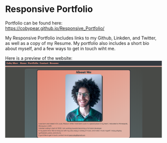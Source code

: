 # Responsive Portfolio 

Portfolio can be found here: https://cobypear.github.io/Responsive_Portfolio/

My Responsive Portfolio includes links to my Github, Linkden, and Twitter, as well as a copy of my Resume. My portfolio also includes a short bio about myself, and a few ways to get in touch wiht me. 

Here is a preview of the website:
![Website Preview](/Assets/images/homepage-screenshot.png)
